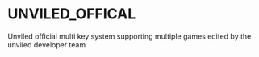 # UNVILED_OFFICAL
Unviled official multi key system supporting multiple games edited by the unviled developer team
